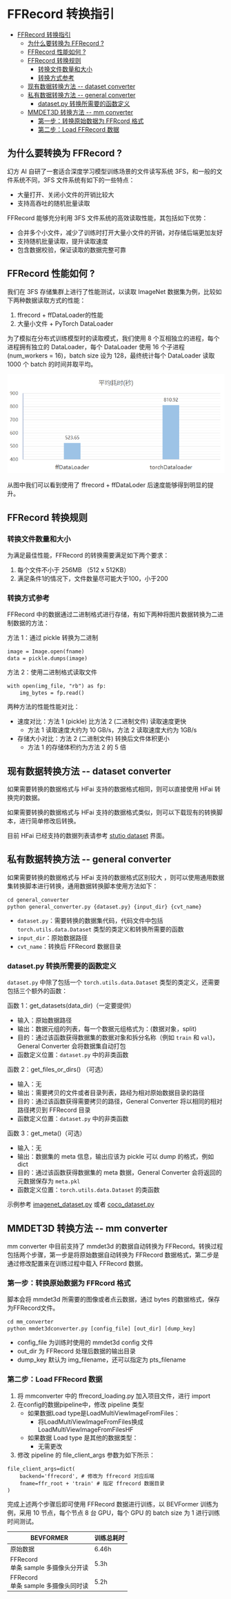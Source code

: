 # FFRecord 转换指引

- [FFRecord 转换指引](#ffrecord-转换指引)
  - [为什么要转换为 FFRecord ?](#为什么要转换为-ffrecord-)
  - [FFRecord 性能如何 ?](#ffrecord-性能如何-)
  - [FFRecord 转换规则](#ffrecord-转换规则)
    - [转换文件数量和大小](#转换文件数量和大小)
    - [转换方式参考](#转换方式参考)
  - [现有数据转换方法 -- dataset converter](#现有数据转换方法----dataset-converter)
  - [私有数据转换方法 -- general converter](#私有数据转换方法----general-converter)
    - [dataset.py 转换所需要的函数定义](#datasetpy-转换所需要的函数定义)
  - [MMDET3D 转换方法 -- mm converter](#mmdet3d-转换方法----mm-converter)
    - [第一步：转换原始数据为 FFRcord 格式](#第一步转换原始数据为-ffrcord-格式)
    - [第二步：Load FFRecord 数据](#第二步load-ffrecord-数据)


## 为什么要转换为 FFRecord ?
幻方 AI 自研了一套适合深度学习模型训练场景的文件读写系统 3FS，和一般的文件系统不同，3FS 文件系统有如下的一些特点：

- 大量打开、关闭小文件的开销比较大
- 支持高吞吐的随机批量读取

FFRecord 能够充分利用 3FS 文件系统的高效读取性能，其包括如下优势：
- 合并多个小文件，减少了训练时打开大量小文件的开销，对存储后端更加友好
- 支持随机批量读取，提升读取速度
- 包含数据校验，保证读取的数据完整可靠

## FFRecord 性能如何 ?
我们在 3FS 存储集群上进行了性能测试，以读取 ImageNet 数据集为例，比较如下两种数据读取方式的性能：
1. ffrecord + ffDataLoader的性能
2. 大量小文件 + PyTorch DataLoader 

为了模拟在分布式训练模型时的读取模式，我们使用 8 个互相独立的进程，每个进程拥有独立的 DataLoader，每个 DataLoader 使用 16 个子进程 (num_workers = 16)，batch size 设为 128，最终统计每个 DataLoader 读取 1000 个 batch 的时间并取平均。

![](./compare_ffr.jpg)

从图中我们可以看到使用了 ffrecord + ffDataLoder 后速度能够得到明显的提升。

## FFRecord 转换规则
### 转换文件数量和大小
为满足最佳性能，FFRecord 的转换需要满足如下两个要求：
1. 每个文件不小于 256MB （512 x 512KB）
2. 满足条件1的情况下，文件数量尽可能大于100，小于200

### 转换方式参考
FFRecord 中的数据通过二进制格式进行存储，有如下两种将图片数据转换为二进制数据的方法：

方法 1：通过 pickle 转换为二进制
```
image = Image.open(fname)
data = pickle.dumps(image)
```

方法 2：使用二进制格式读取文件
```
with open(img_file, "rb") as fp:
    img_bytes = fp.read()
```

两种方法的性能性能对比：

- 速度对比：方法 1 (pickle) 比方法 2 (二进制文件) 读取速度更快
    - 方法 1 读取速度大约为 10 GB/s，方法 2 读取速度大约为 1GB/s
- 存储大小对比：方法 2 (二进制文件) 转换后文件体积更小
    - 方法 1 的存储体积约为方法 2 的 5 倍


## 现有数据转换方法 -- dataset converter

如果需要转换的数据格式与 HFai 支持的数据格式相同，则可以直接使用 HFai 转换完的数据。

如果需要转换的数据格式与 HFai 支持的数据格式类似，则可以下载现有的转换脚本，进行简单修改后转换。

目前 HFai 已经支持的数据列表请参考 [stutio dataset](http://studio.yinghuo.high-flyer.cn/#/datasets) 界面。



## 私有数据转换方法 -- general converter

如果需要转换的数据格式与 HFai 支持的数据格式区别较大
，则可以使用通用数据集转换脚本进行转换，通用数据转换脚本使用方法如下：
```
cd general_converter
python general_converter.py {dataset.py} {input_dir} {cvt_name}
```

- `dataset.py`：需要转换的数据集代码，代码文件中包括 `torch.utils.data.Dataset` 类型的类定义和转换所需要的函数
- `input_dir`：原始数据路径
- `cvt_name`：转换后 FFRecord 数据目录

### dataset.py 转换所需要的函数定义

`dataset.py` 中除了包括一个 `torch.utils.data.Dataset` 类型的类定义，还需要包括三个额外的函数：

函数 1：get_datasets(data_dir)（一定要提供） 
- 输入：原始数据路径
- 输出：数据元组的列表，每一个数据元组格式为：(数据对象，split)
- 目的：通过该函数获得数据集的数据对象和拆分名称（例如 `train` 和 `val`)，General Converter 会将数据集自动打包
- 函数定义位置：`dataset.py` 中的非类函数

函数 2：get_files_or_dirs() （可选）
- 输入：无
- 输出：需要拷贝的文件或者目录列表，路经为相对原始数据目录的路径
- 目的：通过该函数获得需要拷贝的路径，General Converter 将以相同的相对路径拷贝到 FFRecord 目录
- 函数定义位置：`dataset.py` 中的非类函数

函数 3：get_meta()（可选）
- 输入：无
- 输出：数据集的 meta 信息，输出应该为 pickle 可以 dump 的格式，例如 dict
- 目的：通过该函数获得数据集的 meta 数据，General Converter 会将返回的元数据保存为 `meta.pkl`
- 函数定义位置：`torch.utils.data.Dataset` 的类函数

示例参考 [imagenet_dataset.py](general_converter/imagenet_dataset.py) 或者 [coco_dataset.py](general_converter/coco_dataset.py)

## MMDET3D 转换方法 -- mm converter
mm converter 中目前支持了 mmdet3d 的数据自动转换为 FFRecord。转换过程包括两个步骤，第一步是将原始数据自动转换为 FFRecord 数据格式，第二步是通过修改配置来在训练过程中载入 FFRecord 数据。

### 第一步：转换原始数据为 FFRcord 格式
脚本会将 mmdet3d 所需要的图像或者点云数据，通过 bytes 的数据格式，保存为FFRecord文件。
```
cd mm_converter
python mmdet3dconverter.py [config_file] [out_dir] [dump_key]
```
- config_file 为训练时使用的 mmdet3d config 文件
- out_dir 为 FFRecord 处理后数据的输出目录
- dump_key 默认为 img_filename，还可以指定为 pts_filename


### 第二步：Load FFRecord 数据

1. 将 mmconverter 中的 ffrecord_loading.py 加入项目文件，进行 import
2. 在config的数据pipeline中，修改 pipeline 类型
    - 如果数据Load type是LoadMultiViewImageFromFiles：
        - 将LoadMultiViewImageFromFiles换成LoadMultiViewImageFromFilesHF
    - 如果数据 Load type 是其他的数据类型：
        - 无需更改
3. 修改 pipeline 的 file_client_args 参数为如下所示：
```
file_client_args=dict(
    backend='ffrecord', # 修改为 ffrecord 对应后端
    fname=ffr_root + 'train' # 指定 ffrecord 数据目录
)
```

完成上述两个步骤后即可使用 FFRecord 数据进行训练，以 BEVFormer 训练为例，采用 10 节点，每个节点 8 台 GPU，每个 GPU 的 batch size 为 1 进行训练时间测试。

<!-- |  BEVFORMER | 数据读取+处理耗时| 单Iter耗时| 训练总耗时 |
|  ----  | ----  | --- | --- |
|原始数据|	50th iter: 2.63s<br>others: 0.219s	|50th iter: 4.618<br>others: 2.267|	6.46h|
|FFRecord<br>单条 sample 多摄像头分开读| 50th iter: 2.279<br>others: 0.16| 50th iter: 4.159<br>others: 2.00| 5.3h|
|FFRecord<br>单条 sample 多摄像头同时读|50th iter: 2.22<br>others: 0.15	|50th iter: 4.06<br>others: 1.98	|5.2h| -->

|  BEVFORMER | 训练总耗时 |
|  ----   | --- |
|原始数据|	6.46h|
|FFRecord<br>单条 sample 多摄像头分开读| 5.3h|
|FFRecord<br>单条 sample 多摄像头同时读|5.2h|
